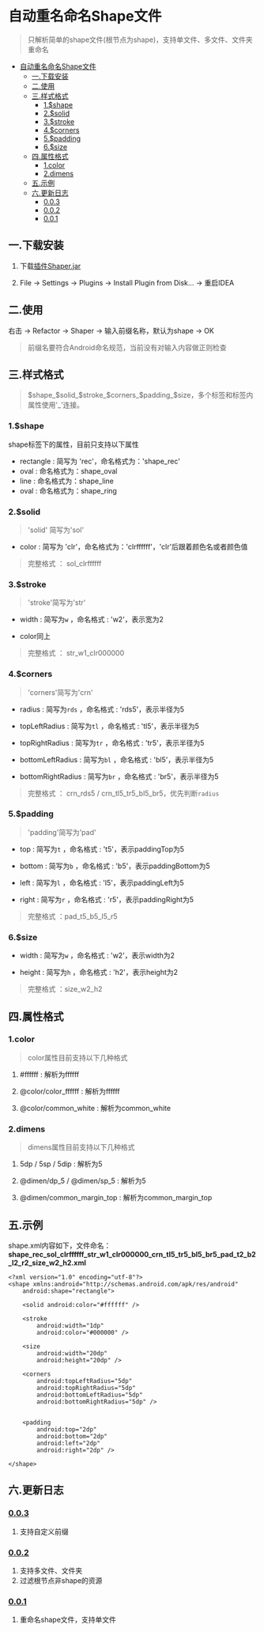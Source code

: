 # 自动重名命名Shape文件

> 只解析简单的shape文件(根节点为shape)，支持单文件、多文件、文件夹重命名


* [自动重名命名Shape文件](#自动重名命名shape文件)
  * [一.下载安装](#一下载安装)
  * [二.使用](#二使用)
  * [三.样式格式](#三样式格式)
    * [1.$shape](#1shape)
    * [2.$solid](#2solid)
    * [3.$stroke](#3stroke)
    * [4.$corners](#4corners)
    * [5.$padding](#5padding)
    * [6.$size](#6size)
  * [四.属性格式](#四属性格式)
    * [1.color](#1color)
    * [2.dimens](#2dimens)
  * [五.示例](#五示例)
  * [六.更新日志](#六更新日志)
    * [0.0.3](#003)
    * [0.0.2](#002)
    * [0.0.1](#001)


## 一.下载安装

1. 下载[插件Shaper.jar](http://gitlab.ekwing.com/mird/Android/library/shaper/blob/master/jar)

2. File -> Settings -> Plugins -> Install Plugin from Disk... -> 重启IDEA

## 二.使用

右击 ->  Refactor -> Shaper -> 输入前缀名称，默认为shape -> OK

> 前缀名要符合Android命名规范，当前没有对输入内容做正则检查

## 三.样式格式

> $shape_$solid_$stroke_$corners_$padding_$size，多个标签和标签内属性使用'_'连接。

### 1.$shape 

shape标签下的属性，目前只支持以下属性

* rectangle : 简写为 'rec'，命名格式为：'shape_rec'
* oval : 命名格式为：shape_oval
* line : 命名格式为：shape_line
* oval : 命名格式为：shape_ring

### 2.$solid

> 'solid' 简写为'sol'

* color : 简写为 'clr'，命名格式为：'clrffffff'，'clr'后跟着颜色名或者颜色值

> 完整格式 ： sol_clrffffff

### 3.$stroke

> 'stroke'简写为'str'

* width : 简写为```w``` ，命名格式 : 'w2'，表示宽为2

* color同上

> 完整格式 ： str_w1_clr000000

### 4.$corners

> 'corners'简写为'crn'

* radius : 简写为```rds``` ，命名格式 : 'rds5'，表示半径为5

* topLeftRadius : 简写为```tl``` ，命名格式 : 'tl5'，表示半径为5

* topRightRadius : 简写为```tr``` ，命名格式 : 'tr5'，表示半径为5

* bottomLeftRadius : 简写为```bl``` ，命名格式 : 'bl5'，表示半径为5

* bottomRightRadius : 简写为```br``` ，命名格式 : 'br5'，表示半径为5

> 完整格式 ： crn_rds5 / crn_tl5_tr5_bl5_br5，优先判断```radius```

### 5.$padding

> 'padding'简写为'pad'

* top : 简写为```t``` ，命名格式 : 't5'，表示paddingTop为5

* bottom : 简写为```b``` ，命名格式 : 'b5'，表示paddingBottom为5

* left : 简写为```l``` ，命名格式 : 'l5'，表示paddingLeft为5

* right : 简写为```r``` ，命名格式 : 'r5'，表示paddingRight为5

> 完整格式 ：pad_t5_b5_l5_r5

### 6.$size

* width : 简写为```w``` ，命名格式 : 'w2'，表示width为2

* height : 简写为```h``` ，命名格式 : 'h2'，表示height为2

> 完整格式 ：size_w2_h2



## 四.属性格式

### 1.color

> color属性目前支持以下几种格式

1. #ffffff : 解析为ffffff

2. @color/color_ffffff : 解析为ffffff

3. @color/common_white : 解析为common_white

### 2.dimens

> dimens属性目前支持以下几种格式

1. 5dp / 5sp / 5dip : 解析为5

2. @dimen/dp_5 / @dimen/sp_5 : 解析为5

3.  @dimen/common_margin_top : 解析为common_margin_top

## 五.示例

shape.xml内容如下，文件命名：**shape_rec_sol_clrffffff_str_w1_clr000000_crn_tl5_tr5_bl5_br5_pad_t2_b2_l2_r2_size_w2_h2.xml**

```
<?xml version="1.0" encoding="utf-8"?>
<shape xmlns:android="http://schemas.android.com/apk/res/android"
    android:shape="rectangle">

    <solid android:color="#ffffff" />

    <stroke
        android:width="1dp"
        android:color="#000000" />

    <size
        android:width="20dp"
        android:height="20dp" />

    <corners
        android:topLeftRadius="5dp"
        android:topRightRadius="5dp"
        android:bottomLeftRadius="5dp"
        android:bottomRightRadius="5dp" />


    <padding
        android:top="2dp"
        android:bottom="2dp"
        android:left="2dp"
        android:right="2dp" />

</shape>
```

## 六.更新日志

### [0.0.3](/jar/Shaper_0.0.3.jar)
1. 支持自定义前缀

### [0.0.2](/jar/Shaper_0.0.2.jar)
1. 支持多文件、文件夹
2. 过滤根节点非shape的资源

### [0.0.1](/jar/Shaper_0.0.1.jar)
1. 重命名shape文件，支持单文件
